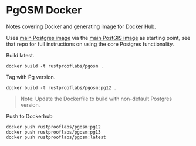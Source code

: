 # PgOSM Docker

Notes covering Docker and generating image for Docker Hub.

Uses [main Postgres image](https://hub.docker.com/_/postgres/) via the [main PostGIS image](https://hub.docker.com/r/postgis/postgis) as starting point, see that
repo for full instructions on using the core Postgres functionality.

Build latest.

```
docker build -t rustprooflabs/pgosm .
```


Tag with Pg version.

```
docker build -t rustprooflabs/pgosm:pg12 .
```

> Note: Update the Dockerfile to build with non-default Postgres version.

Push to Dockerhub

```
docker push rustprooflabs/pgosm:pg12
docker push rustprooflabs/pgosm:pg13
docker push rustprooflabs/pgosm:latest
```
